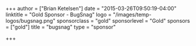 +++
author = ["Brian Ketelsen"]
date = "2015-03-26T09:50:19-04:00"
linktitle = "Gold Sponsor - BugSnag"
logo = "/images/temp-logos/bugsnag.png"
sponsorclass = "gold"
sponsorlevel = "Gold"
sponsors = ["gold"]
title = "bugsnag"
type = "sponsor"

+++

